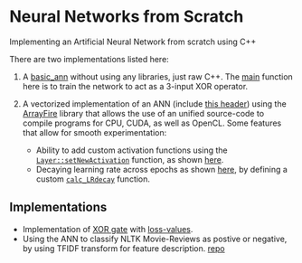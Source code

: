 # Neural Networks from Scratch
Implementing an Artificial Neural Network from scratch using C++

There are two implementations listed here:
1) A [basic_ann](https://github.com/codebuddha/Neural_Networks_from_Scratch/blob/master/basic_ann.cpp) without using any libraries, just raw C++. The [main](https://github.com/codebuddha/Neural_Networks_from_Scratch/blob/55c7b0e9a8a3571a726ab744151ba351a4840dfb/basic_ann.cpp#L191) function here is to train the network to act as a 3-input XOR operator.

2) A vectorized implementation of an ANN (include [this header](https://github.com/codebuddha/Neural_Networks_from_Scratch/blob/master/AF_ANN.hpp)) using the [ArrayFire](http://arrayfire.org/docs/index.htm) library that allows the use of an unified source-code to compile programs for CPU, CUDA, as well as OpenCL. Some features that allow for smooth experimentation:
    - Ability to add custom activation functions using the [`Layer::setNewActivation`](https://github.com/codebuddha/Neural_Networks_from_Scratch/blob/1255ffddde497e32aaf9e673e8ea6e3493b8a368/Layer.hpp#L65) function, as shown [here](https://github.com/codebuddha/Neural_Networks_from_Scratch/blob/1255ffddde497e32aaf9e673e8ea6e3493b8a368/custom_activation.cpp#L32). 
    - Decaying learning rate across epochs as shown [here](https://github.com/codebuddha/Neural_Networks_from_Scratch/blob/56bc2fee8341ac7790ad70fb0a14c92d987f17fd/test_XOR.cpp#L60), by defining a custom [`calc_LRdecay`](https://github.com/codebuddha/Neural_Networks_from_Scratch/blob/56bc2fee8341ac7790ad70fb0a14c92d987f17fd/test_XOR.cpp#L16) function.

## Implementations
- Implementation of [XOR gate](https://github.com/codebuddha/Neural_Networks_from_Scratch/blob/master/test_XOR.cpp) with [loss-values](https://github.com/codebuddha/Neural_Networks_from_Scratch/blob/master/test_XOR_training.txt).
- Using the ANN to classify NLTK Movie-Reviews as postive or negative, by using TFIDF transform for feature description. [repo](https://github.com/codebuddha/Movie-Review-Sentiment-Analysis) 
